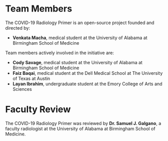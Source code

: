 # Team Members

The COVID-19 Radiology Primer is an open-source project founded and directed by:

* **Venkata Macha**, medical student at the University of Alabama at Birmingham School of Medicine 

Team members actively involved in the initiative are:

* **Cody Savage**, medical student at the University of Alabama at Birmingham School of Medicine
* **Faiz Baqai**, medical student at the Dell Medical School at The University of Texas at Austin
* **Layan Ibrahim**, undergraduate student at the Emory College of Arts and Sciences

# Faculty Review

The COVID-19 Radiology Primer was reviewed by **Dr. Samuel J. Galgano**, a faculty radiologist at the University of Alabama at Birmingham School of Medicine.
